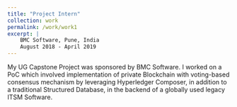 ```yaml
---
title: "Project Intern"
collection: work
permalink: /work/work1
excerpt: | 
    BMC Software, Pune, India
    August 2018 - April 2019
---
```


My UG Capstone Project was sponsored by BMC Software. I worked on a PoC which involved implementation of private Blockchain with voting-based consensus mechanism by leveraging
Hyperledger Composer, in addition to a traditional Structured Database, in the backend of a globally used legacy ITSM Software.
